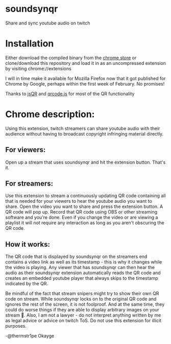 # soundsynqr
Share and sync youtube audio on twitch

# Installation
Either download the compiled binary from the [chrome store](https://chrome.google.com/webstore/detail/soundsynqr/oaaphmaicdhcjpceibaknalefedehobo) or clone/download this repository and load it in as an uncompressed extension by visiting chrome://extensions

I will in time make it available for Mozilla Firefox now that it got published for Chrome by Google, perhaps within the first week of February. No promises!

Thanks to [jsQR](https://github.com/cozmo/jsQR) and [qrcode.js](http://jeromeetienne.github.com/jquery-qrcode/) for most of the QR functionality

# Chrome description:
Using this extension, twitch streamers can share youtube audio with their audience without having to broadcast copyright infringing material directly.

## For viewers:
Open up a stream that uses soundsynqr and hit the extension button. That's it.

## For streamers:
Use this extension to stream a continuously updating QR code containing all that is needed for your viewers to hear the youtube audio you want to share. Open the video you want to share and press the extension button. A QR code will pop up. Record that QR code using OBS or other streaming software and you're done. Even if you change the video or are viewing a playlist it will not require any interaction as long as you aren't obscuring the QR code.

## How it works:
The QR code that is displayed by soundsynqr on the streamers end contains a video link as well as its timestamp - this is why it changes while the video is playing. Any viewer that has soundsynqr can then hear the audio as their soundsynqr extension automatically reads the QR code and creates an embedded youtube player that always skips to the timestamp indicated by the QR.

Be mindful of the fact that stream snipers might try to show their own QR code on stream. While soundsynqr locks on to the original QR code and ignores the rest of the screen, it is not foolproof. And at the same time, they could do worse things if they are able to display arbitrary images on your stream 🐴. Also, I am not a lawyer - do not interpret anything written by me as legal advice or advice on twitch ToS. Do not use this extension for illicit purposes.

-@thermstr1pe Okayge
